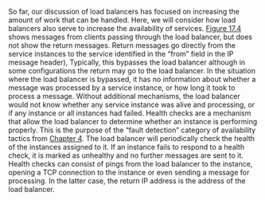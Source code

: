 So far, our discussion of load balancers has focused on increasing the amount of work that can be handled. Here, we will consider how load balancers also serve to increase the availability of services. [Figure 17.4](ch17.xhtml#ch17fig04) shows messages from clients passing through the load balancer, but does not show the return messages. Return messages go directly from the service instances to the service identified in the “from” field in the IP message header), Typically, this bypasses the load balancer although in some configurations the return may go to the load balancer. In the situation where the load balancer is bypassed, it has no information about whether a message was processed by a service instance, or how long it took to process a message. Without additional mechanisms, the load balancer would not know whether any service instance was alive and processing, or if any instance or all instances had failed. Health checks are a mechanism that allow the load balancer to determine whether an instance is performing properly. This is the purpose of the “fault detection” category of availability tactics from [Chapter 4](ch04.xhtml#ch04). The load balancer will periodically check the health of the instances assigned to it. If an instance fails to respond to a health check, it is marked as unhealthy and no further messages are sent to it. Health checks can consist of pings from the load balancer to the instance, opening a TCP connection to the instance or even sending a message for processing. In the latter case, the return IP address is the address of the load balancer.